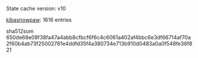 State cache version: v10

[kibasnowpaw](https://github.com/kibasnowpaw): 1616 entries

sha512sum 650de68e08f38fa47a4abb8cfbcf6f6c4c6061a402af4bbc6e3df66714af70a2f60b4ab73f25002781e4ddfd35f4a380734e713b910d0483a0a0f548fe36f821
